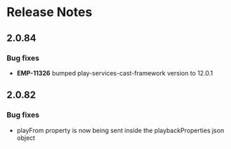 # Release Notes

## 2.0.84

### Bug fixes
- **EMP-11326** bumped play-services-cast-framework version to 12.0.1


## 2.0.82

### Bug fixes
- playFrom property is now being sent inside the playbackProperties json object
